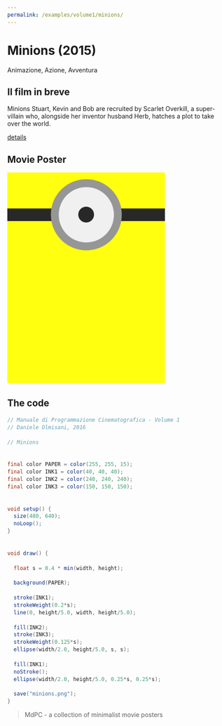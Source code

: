 ```yaml
---
permalink: /examples/volume1/minions/
---
```

# Minions (2015)

Animazione, Azione, Avventura

## Il film in breve
Minions Stuart, Kevin and Bob are recruited by Scarlet Overkill, a super-villain who, alongside her inventor husband Herb, hatches a plot to take over the world.

[details](https://www.imdb.com/title/tt2293640/)

## Movie Poster
<img src="minions.png"  width="360px" title="Minions">


## The code
```java
// Manuale di Programmazione Cinematografica - Volume 1
// Daniele Olmisani, 2016

// Minions


final color PAPER = color(255, 255, 15);
final color INK1 = color(40, 40, 40);
final color INK2 = color(240, 240, 240);
final color INK3 = color(150, 150, 150);


void setup() {
  size(480, 640);
  noLoop();
}


void draw() {
  
  float s = 0.4 * min(width, height);
  
  background(PAPER);
  
  stroke(INK1);
  strokeWeight(0.2*s);
  line(0, height/5.0, width, height/5.0);
  
  fill(INK2);
  stroke(INK3);
  strokeWeight(0.125*s);
  ellipse(width/2.0, height/5.0, s, s);
  
  fill(INK1);
  noStroke();
  ellipse(width/2.0, height/5.0, 0.25*s, 0.25*s);
  
  save("minions.png");
}
```

> MdPC - a collection of minimalist movie posters
